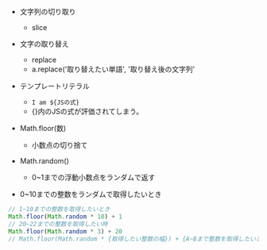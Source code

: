 - 文字列の切り取り
  - slice

- 文字の取り替え
  - replace
  - a.replace('取り替えたい単語', '取り替え後の文字列'

- テンプレートリテラル
  - `I am ${JSの式}`
  - {}内のJSの式が評価されてしまう。

- Math.floor(数)
  - 小数点の切り捨て

- Math.random()
  - 0~1までの浮動小数点をランダムで返す

- 0~10までの整数をランダムで取得したいとき

```js
// 1~10までの整数を取得したいとき
Math.floor(Math.random * 10) + 1
// 20~22までの整数を取得したい時
Math.floor(Math.random * 3) + 20
// Math.floor(Math.random * {取得したい整数の幅}) + {A~Bまで整数を取得したいときのAに当たる数、スタート地点}
```

